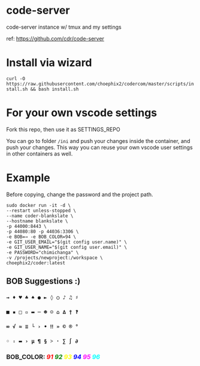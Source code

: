 # code-server
code-server instance w/ tmux and my settings 

ref: https://github.com/cdr/code-server

# Install via wizard

`curl -O https://raw.githubusercontent.com/choephix2/codercom/master/scripts/install.sh && bash install.sh`

# For your own vscode settings

Fork this repo, then use it as SETTINGS_REPO

You can go to folder `/ini` and push your changes inside the container, and push your changes.
This way you can reuse your own vscode user settings in other containers as well.

# Example

Before copying, change the password and the project path.

```
sudo docker run -it -d \
--restart unless-stopped \
--name coder-blankslate \
--hostname blankslate \
-p 44000:8443 \
-p 44080:80 -p 44036:3306 \
-e BOB=→ -e BOB_COLOR=94 \
-e GIT_USER_EMAIL="$(git config user.name)" \
-e GIT_USER_NAME="$(git config user.email)" \
-e PASSWORD="chimichanga" \
-v /projects/newproject:/workspace \
choephix2/coder:latest
```

## BOB Suggestions :)
### `→ ♦ ♥ ♣ ♠ ● ► ◊ ○ ♪ ♫ ♯`
### `■ ▪ □ ▫ ▬ ─ ☻ ☺ ⌂ ∆ † ‽`
### `∞ √ ≈ ≡ └ › • ‼ » © ® °`
### `◦ ꞊ ▬ › µ ¶ § ˃ · ∑ ∫ ∂`
### BOB_COLOR: *<span style="color:red">91</span> <span style="color:green">92</span> <span style="color:yellow">93</span> <span style="color:blue">94</span> <span style="color:magenta">95</span> <span style="color:cyan">96</span>*
